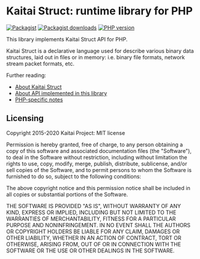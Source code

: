 # Kaitai Struct: runtime library for PHP

[![Packagist](https://img.shields.io/packagist/v/kaitai-io/kaitai_struct_php_runtime)](https://packagist.org/packages/kaitai-io/kaitai_struct_php_runtime)
[![Packagist downloads](https://img.shields.io/packagist/dm/kaitai-io/kaitai_struct_php_runtime)](https://packagist.org/packages/kaitai-io/kaitai_struct_php_runtime/stats#:~:text=Last%2030%20days)
[![PHP version](https://img.shields.io/packagist/php-v/kaitai-io/kaitai_struct_php_runtime)](https://packagist.org/packages/kaitai-io/kaitai_struct_php_runtime#:~:text=php%3A)

This library implements Kaitai Struct API for PHP.

Kaitai Struct is a declarative language used for describe various binary
data structures, laid out in files or in memory: i.e. binary file
formats, network stream packet formats, etc.

Further reading:

* [About Kaitai Struct](http://kaitai.io/)
* [About API implemented in this library](http://doc.kaitai.io/stream_api.html)
* [PHP-specific notes](http://doc.kaitai.io/lang_php.html)

## Licensing

Copyright 2015-2020 Kaitai Project: MIT license

Permission is hereby granted, free of charge, to any person obtaining
a copy of this software and associated documentation files (the
"Software"), to deal in the Software without restriction, including
without limitation the rights to use, copy, modify, merge, publish,
distribute, sublicense, and/or sell copies of the Software, and to
permit persons to whom the Software is furnished to do so, subject to
the following conditions:

The above copyright notice and this permission notice shall be
included in all copies or substantial portions of the Software.

THE SOFTWARE IS PROVIDED "AS IS", WITHOUT WARRANTY OF ANY KIND,
EXPRESS OR IMPLIED, INCLUDING BUT NOT LIMITED TO THE WARRANTIES OF
MERCHANTABILITY, FITNESS FOR A PARTICULAR PURPOSE AND
NONINFRINGEMENT. IN NO EVENT SHALL THE AUTHORS OR COPYRIGHT HOLDERS BE
LIABLE FOR ANY CLAIM, DAMAGES OR OTHER LIABILITY, WHETHER IN AN ACTION
OF CONTRACT, TORT OR OTHERWISE, ARISING FROM, OUT OF OR IN CONNECTION
WITH THE SOFTWARE OR THE USE OR OTHER DEALINGS IN THE SOFTWARE.

